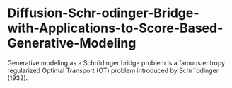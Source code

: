 # Diffusion-Schr-odinger-Bridge-with-Applications-to-Score-Based-Generative-Modeling
Generative modeling as a Schrödinger bridge problem is a famous entropy regularized Optimal Transport (OT) problem introduced by Schr¨odinger (1932). 

